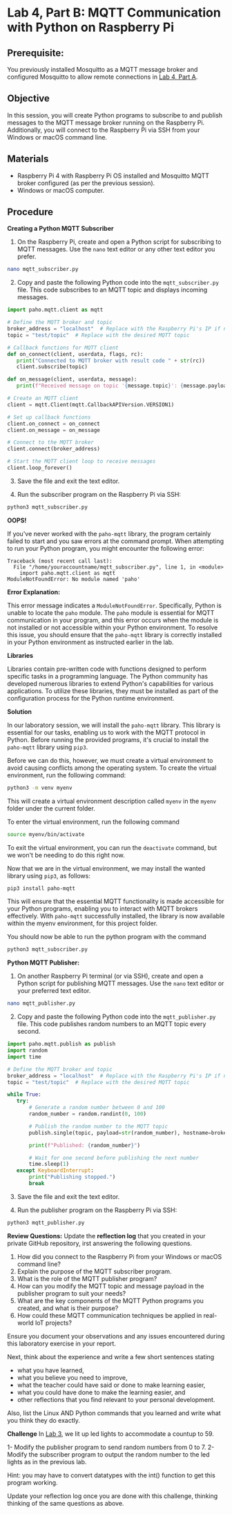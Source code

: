 # Lab 4, Part B: MQTT Communication with Python on Raspberry Pi

## Prerequisite:
You previously installed Mosquitto as a MQTT message broker and configured Mosquitto to allow remote connections in [Lab 4, Part A](LAB4A_MQTT_and_Mosquitto.md).

## Objective
In this session, you will create Python programs to subscribe to and publish messages to the MQTT message broker running on the Raspberry Pi. Additionally, you will connect to the Raspberry Pi via SSH from your Windows or macOS command line.

## Materials
- Raspberry Pi 4 with Raspberry Pi OS installed and Mosquitto MQTT broker configured (as per the previous session).
- Windows or macOS computer.

## Procedure

**Creating a Python MQTT Subscriber**
1. On the Raspberry Pi, create and open a Python script for subscribing to MQTT messages. Use the `nano` text editor or any other text editor you prefer.
```bash
nano mqtt_subscriber.py
```

2. Copy and paste the following Python code into the `mqtt_subscriber.py` file. This code subscribes to an MQTT topic and displays incoming messages.
```python
import paho.mqtt.client as mqtt

# Define the MQTT broker and topic
broker_address = "localhost"  # Replace with the Raspberry Pi's IP if not running locally
topic = "test/topic"  # Replace with the desired MQTT topic

# Callback functions for MQTT client
def on_connect(client, userdata, flags, rc):
   print("Connected to MQTT broker with result code " + str(rc))
   client.subscribe(topic)

def on_message(client, userdata, message):
   print(f"Received message on topic '{message.topic}': {message.payload.decode()}")

# Create an MQTT client
client = mqtt.Client(mqtt.CallbackAPIVersion.VERSION1)

# Set up callback functions
client.on_connect = on_connect
client.on_message = on_message

# Connect to the MQTT broker
client.connect(broker_address)

# Start the MQTT client loop to receive messages
client.loop_forever()
```

3. Save the file and exit the text editor.

4. Run the subscriber program on the Raspberry Pi via SSH:
```bash
python3 mqtt_subscriber.py
```
   
**OOPS!**

If you've never worked with the `paho-mqtt` library, the program certainly failed to start and you saw errors at the command prompt.
When attempting to run your Python program, you might encounter the following error:

```
Traceback (most recent call last):
  File "/home/youraccountname/mqtt_subscriber.py", line 1, in <module>
    import paho.mqtt.client as mqtt
ModuleNotFoundError: No module named 'paho'
```

**Error Explanation:**

This error message indicates a `ModuleNotFoundError`. Specifically, Python is unable to locate the `paho` module. The `paho` module is essential for MQTT communication in your program, and this error occurs when the module is not installed or not accessible within your Python environment. To resolve this issue, you should ensure that the `paho-mqtt` library is correctly installed in your Python environment as instructed earlier in the lab.

**Libraries**

Libraries contain pre-written code with functions designed to perform specific tasks in a programming language.
The Python community has developed numerous libraries to extend Python's capabilities for various applications.
To utilize these libraries, they must be installed as part of the configuration process for the Python runtime environment.

**Solution**

In our laboratory session, we will install the `paho-mqtt` library.
This library is essential for our tasks, enabling us to work with the MQTT protocol in Python.
Before running the provided programs, it's crucial to install the `paho-mqtt` library using `pip3`.

Before we can do this, however, we must create a virtual environment to avoid causing conflicts among the operating system.
To create the virtual environment, run the following command:
```bash
python3 -m venv myenv
```
This will create a virtual environment description called `myenv` in the `myenv` folder under the current folder.

To enter the virtual environment, run the following command
```bash
source myenv/bin/activate
```

To exit the virtual environment, you can run the `deactivate` command, but we won't be needing to do this right now.

Now that we are in the virtual environment, we may install the wanted library using `pip3`, as follows:
```bash
pip3 install paho-mqtt
```
This will ensure that the essential MQTT functionality is made accessible for your Python programs, enabling you to interact with MQTT brokers effectively.
With `paho-mqtt` successfully installed, the library is now available within the myenv environment, for this project folder.

You should now be able to run the python program with the command
```bash
python3 mqtt_subscriber.py
```

**Python MQTT Publisher:**
1. On another Raspberry Pi terminal (or via SSH), create and open a Python script for publishing MQTT messages. Use the `nano` text editor or your preferred text editor.
```bash
nano mqtt_publisher.py
```

2. Copy and paste the following Python code into the `mqtt_publisher.py` file. This code publishes random numbers to an MQTT topic every second.
```python
import paho.mqtt.publish as publish
import random
import time

# Define the MQTT broker and topic
broker_address = "localhost"  # Replace with the Raspberry Pi's IP if not running locally
topic = "test/topic"  # Replace with the desired MQTT topic

while True:
   try:
       # Generate a random number between 0 and 100
       random_number = random.randint(0, 100)

       # Publish the random number to the MQTT topic
       publish.single(topic, payload=str(random_number), hostname=broker_address)

       print(f"Published: {random_number}")

       # Wait for one second before publishing the next number
       time.sleep(1)
   except KeyboardInterrupt:
       print("Publishing stopped.")
       break
```

3. Save the file and exit the text editor.

4. Run the publisher program on the Raspberry Pi via SSH:
```bash
python3 mqtt_publisher.py
```

**Review Questions:**
Update the **reflection log** that you created in your private GitHub repository, irst answering the following questions.
1. How did you connect to the Raspberry Pi from your Windows or macOS command line?
2. Explain the purpose of the MQTT subscriber program.
3. What is the role of the MQTT publisher program?
4. How can you modify the MQTT topic and message payload in the publisher program to suit your needs?
5. What are the key components of the MQTT Python programs you created, and what is their purpose?
6. How could these MQTT communication techniques be applied in real-world IoT projects?

Ensure you document your observations and any issues encountered during this laboratory exercise in your report.

Next, think about the experience and write a few short sentences stating
- what you have learned,
- what you believe you need to improve,
- what the teacher could have said or done to make learning easier,
- what you could have done to make the learning easier, and
- other reflections that you find relevant to your personal development.

Also, list the Linux AND Python commands that you learned and write what you think they do exactly.

**Challenge**
In [Lab 3](LAB3_Controlling_LEDs_w_RPi_and_Python.md), we lit up led lights to accommodate a countup to 59.

1- Modify the publisher program to send random numbers from 0 to 7.
2- Modify the subscriber program to output the random number to the led lights as in the previous lab.

Hint: you may have to convert datatypes with the int() function to get this program working.

Update your reflection log once you are done with this challenge, thinking thinking of the same questions as above.
